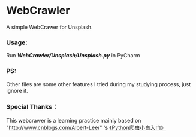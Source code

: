# WebCrawler
A simple WebCrawer for Unsplash.

### Usage: 
Run ***WebCrawler/Unsplash/Unsplash.py*** in PyCharm

### PS: 
Other files are some other features I tried during my studying process, just ignore it.

### Special Thanks： 
This webcrawer is a learning practice mainly based on "http://www.cnblogs.com/Albert-Lee/" 's [《Python爬虫小白入门》](http://www.cnblogs.com/Albert-Lee/p/6226699.html)

